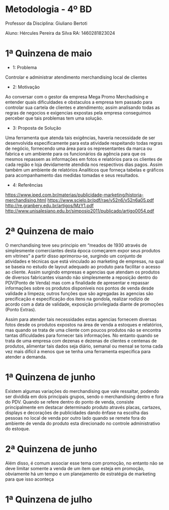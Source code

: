   # Metodologia - 4º BD
  
Professor da Disciplina: Giuliano Bertoti 

Aluno: Hércules Pereira da Silva
RA: 1460281823024


# 1ª Quinzena de maio

 - 1: Problema
 
  Controlar e administrar atendimento merchandising local de clientes
  
 - 2: Motivação
 
 Ao conversar com o gestor da empresa Mega Promo Merchadising e entender quais dificuldades e obstaculos a empresa tem passado para controlar sua cartela de clientes e atendimento; assim analisando todas as regras de negocios e exigencias expostas pela empresa conseguimos perceber que tais problemas tem uma solução.
 
 - 3: Proposta de Solução
 
 Uma ferramenta que atenda tais exigências, haveria necessidade de ser desenvolvida especificamente para esta atividade respeitando todas regras de negócio, fornecendo uma área para os representantes da marca ou fabrica e um ambiente para os funcionários da agência para que os mesmos repassem as informações em fotos e relatórios para os clientes de cada região e loja devidamente atendida nos respectivos dias pagos. Assim também um ambiente de relatórios Analíticos que forneça tabelas e gráficos para acompanhamento das medidas tomadas e seus resultados.
 
 - 4: Referências
 
 https://www.iped.com.br/materias/publicidade-marketing/historia-merchandising.html
 https://www.scielo.br/pdf/rae/v52n6/v52n6a05.pdf
 http://re.granbery.edu.br/artigos/MzY1.pdf
 http://www.unisalesiano.edu.br/simposio2011/publicado/artigo0054.pdf



# 2ª Quinzena de maio

O merchandising teve seu principio em “meados de 1930 através de simplesmente comerciantes desta época começarem expor seus produtos em vitrines” a partir disso aprimorou-se, surgindo um conjunto de atividades e técnicas que está vinculado ao marketing de empresas, na qual se baseia no estudo de layout adequado ao produto para facilitar o acesso ao cliente. Assim surgindo empresas e agencias que atendam os produtos de diversos fabricantes visando não simplesmente a reposição dentro do PDV(Ponto de Venda) mas com a finalidade de apresentar e repassar informações sobre os produtos disponíveis nos pontos de venda desde validade a limpeza; outros funções que são agregadas às agencias são precificação e especificação dos itens na gondola, realizar rodizio de acordo com a data de validade, exposição privilegiada diante de promoções (Ponto Extras).

Assim para atender tais necessidades estas agencias fornecem diversas fotos desde os produtos expostos na área de venda a estoques e relatórios, mas quando se trata de uma cliente com poucos produtos não se encontra tantas dificuldades para fornecer tais informações. No entanto quando se trata de uma empresa com dezenas e dezenas de clientes e centenas de produtos, alimentar tais dados seja diário, semanal ou mensal se torna cada vez mais difícil a menos que se tenha uma ferramenta especifica para atender a demanda.


# 1ª Quinzena de junho
 
Existem algumas variações do merchandising que vale ressaltar, podendo ser dividida em dois principais grupos, sendo o merchandising dentro e fora do PDV. Quando se refere dentro do ponto de venda, consiste principalmente em destacar determinado produto através placas, cartazes, displays e decorações de publicidades dando ênfase na escolha das pessoas no local de venda por outro lado quando se remete fora do ambiente de venda do produto esta direcionado no controle administrativo do estoque.

# 2ª Quinzena de junho

Além disso, é comum associar esse tema com promoção, no entanto não se deve limitar somente a venda de um item que esteja em promoção, obviamente há um tempo e um planejamento de estratégia de marketing para que isso aconteça

# 1ª Quinzena de julho
